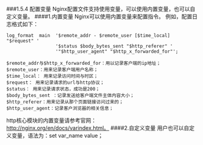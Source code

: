 ###1.5.4 配置变量
Nginx配置文件支持使用变量，可以使用内置变量，也可以自定义变量。
####1.内置变量
Nginx可以使用内置变量来配置指令。
例如，配置日志格式如下：
```
log_format  main  '$remote_addr - $remote_user [$time_local] "$request" '
                  '$status $body_bytes_sent "$http_referer" '
                  '"$http_user_agent" "$http_x_forwarded_for"';

$remote_addr与$http_x_forwarded_for：用以记录客户端的ip地址；
$remote_user：用来记录客户端用户名称；
$time_local： 用来记录访问时间与时区；
$request： 用来记录请求的url与http协议；
$status： 用来记录请求状态，成功是200；
$body_bytes_sent ：记录发送给客户端文件主体内容大小；
$http_referer：用来记录从那个页面链接访问过来的；
$http_user_agent：记录客户浏览器的相关信息；
```
http核心模块的内置变量请参考官网：http://nginx.org/en/docs/varindex.html。
####2.自定义变量
用户也可以自定义变量，语法为：set var_name value；